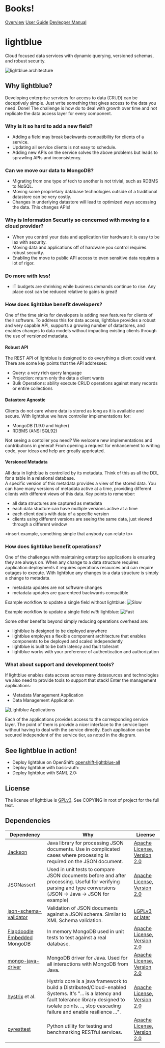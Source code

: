 # Books!

[Overview](http://jewzaam.gitbooks.io/lightblue/)
[User Guide](http://jewzaam.gitbooks.io/lightblue-user-guide/)
[Devleoper Manual](http://jewzaam.gitbooks.io/lightblue-developer-manual/)


# lightblue

Cloud focused data services with dynamic querying, versioned schemas, and robust security.

![lightblue architecture](https://raw.githubusercontent.com/lightblue-platform/lightblue/master/docs/lightblue-puzzle.png "High Level Architecture")

## Why lightblue?

Developing enterprise services for access to data (CRUD) can be deceptively simple.  Just write something that gives access to the data you need.  Done!  The challenge is how do to deal with growth over time and not replicate the data access layer for every component.

### Why is it so hard to add a new field?
* Adding a field may break backwards compatibility for clients of a service.
* Updating all service clients is not easy to schedule.
* Adding new APIs on the service solves the above problems but leads to sprawling APIs and inconsistency.

### Can we move our data to MongoDB?
* Migrating from one type of tech to another is not trivial, such as RDBMS to NoSQL.
* Moving some proprietary database technologies outside of a traditional datastore can be very costly.
* Changes in underlying datastore will lead to optimized ways accessing the data.  This changes APIs!

### Why is Information Security so concerned with moving to a cloud provider?
* When you control your data and application tier hardware it is easy to be lax with security.
* Moving data and applications off of hardware you control requires robust security.
* Enabling the move to public API access to even sensitive data requires a lot of rigor.

### Do more with less!
* IT budgets are shrinking while business demands continue to rise.  Any place cost can be reduced relative to gains is great!

### How does lightblue benefit developers?
One of the time sinks for developers is adding new features for clients of their software.  To address this for data access, lightblue provides a robust and very capable API, supports a growing number of datastores, and enables changes to data models without impacting existing clients through the use of versioned metadata.

#### Robust API
The REST API of lightblue is designed to do everything a client could want.  There are some key points that the API addresses:
* Query: a very rich query language
* Projection: return only the data a client wants
* Bulk Operations: ability execute CRUD operations against many records or entire collections

#### Datastore Agnostic
Clients do not care where data is stored as long as it is available and secure.  With lightblue we have controller implementations for:
* MongoDB (1.9.0 and higher)
* RDBMS (ANSI SQL92)

Not seeing a contoller you need?  We welcome new implementations and contributions in general!  From opening a request for enhancement to writing code, your ideas and help are greatly appricated.

#### Versioned Metadata
All data in lightblue is controlled by its metadata.  Think of this as all the DDL for a table in a relational database.  
A specific version of this metadata provides a view of the stored data.  You can have many versions of metadata active at a time, providing different clients with different views of this data.  Key points to remember:
* all data structures are captured as metadata
* each data stucture can have multiple versions active at a time
* each client deals with data of a specific version
* clients using different versions are seeing the same data, just viewed through a different window

<insert example, something simple that anybody can relate to>

### How does lightblue benefit operations?
One of the challenges with maintaining enterprise applications is ensuring they are always on.  When any change to a data structure requires application deployments it requires operations resources and can require outages to execute.  With lightblue any changes to a data structure is simply a change to metadata.
* metadata updates are not software changes
* metadata updates are guarenteed backwards compatible

Example workflow to update a single field without lightblue:
![Slow](https://raw.github.com/lightblue-platform/lightblue/master/docs/slow.png)

Example workflow to update a single field *with* lightblue:
![Fast](https://raw.github.com/lightblue-platform/lightblue/master/docs/fast.png)

Some other benefits beyond simply reducing operations overhead are:
* lightblue is designed to be deployed anywhere
* lightblue employes a flexible component architecture that enables components to be deployed and scaled independently
* lightblue is built to be both latency and fault tollerant
* lightblue works with your preference of authentication and authorization

### What about support and development tools?
If lightblue enables data access across many datasources and technologies we also need to provide tools to support that stack!  Enter the management applications:
* Metadata Management Application
* Data Management Application

![Lightblue Applications](https://raw.githubusercontent.com/lightblue-platform/lightblue/master/docs/overview.png)

Each of the applications provides access to the corresponding service layer.  The point of them is provide a nicer interface to the service layer without having to deal with the service directly.  Each application can be secured independent of the service tier, as noted in the diagram.

## See lightblue in action!
* Deploy lightblue on OpenShift: [openshift-lightblue-all](https://github.com/lightblue-platform/openshift-lightblue-all)
* Deploy lightblue with basic-auth:
* Deploy lightblue with SAML 2.0:

## License

The license of lightblue is [GPLv3](https://www.gnu.org/licenses/gpl.html).  See COPYING in root of project for the full text.

## Dependencies

| Dependency | Why | License
| ---------- | --- | -------
| [Jackson](http://wiki.fasterxml.com/JacksonHome) | Java library for processing JSON documents.  Use in complicated cases where processing is required on the JSON document. |[Apache License, Version 2.0](http://www.apache.org/licenses/LICENSE-2.0)
| [JSONassert](https://github.com/skyscreamer/JSONassert) | Used in unit tests to compare JSON documents before and after processing.  Useful for verifying parsing and type conversions (JSON -> Java -> JSON for example) | [Apache License, Version 2.0](http://www.apache.org/licenses/LICENSE-2.0)
| [json-schema-validator](https://github.com/fge/json-schema-validator) | Validation of JSON documents against a JSON schema.  Similar to XML Schema validation. | [LGPLv3 or later](https://www.gnu.org/licenses/lgpl.html)
| [Flapdoodle Embedded MongoDB](https://github.com/flapdoodle-oss/de.flapdoodle.embed.mongo) | In memory MongoDB used in unit tests to test against a real database. | [Apache License, Version 2.0](http://www.apache.org/licenses/LICENSE-2.0)
| [mongo-java-driver](https://github.com/mongodb/mongo-java-driver) | MongoDB driver for Java.  Used for all interactions with MongoDB from Java. | [Apache License, Version 2.0](http://www.apache.org/licenses/LICENSE-2.0)
| [hystrix](https://github.com/Netflix/Hystrix) et al.| Hystrix core is a java framework to build a Distributed/Cloud-enabled Systems. It's "... is a latency and fault tolerance library designed to isolate points. .., stop cascading failure and enable resilience ...". | [Apache License, Version 2.0](http://www.apache.org/licenses/LICENSE-2.0)
| [pyresttest](https://github.com/svanoort/pyresttest)| Python utility for testing and benchmarking RESTful services. | [Apache License, Version 2.0](http://www.apache.org/licenses/LICENSE-2.0)
